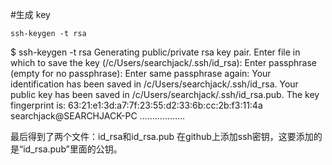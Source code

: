 #生成 key

    ssh-keygen -t rsa
> 
$ ssh-keygen -t rsa
Generating public/private rsa key pair.
Enter file in which to save the key (/c/Users/searchjack/.ssh/id_rsa):
Enter passphrase (empty for no passphrase):
Enter same passphrase again:
Your identification has been saved in /c/Users/searchjack/.ssh/id_rsa.
Your public key has been saved in /c/Users/searchjack/.ssh/id_rsa.pub.
The key fingerprint is:
63:21:e1:3d:a7:7f:23:55:d2:33:6b:cc:2b:f3:11:4a searchjack@SEARCHJACK-PC
………………


最后得到了两个文件：id_rsa和id_rsa.pub
在github上添加ssh密钥，这要添加的是“id_rsa.pub”里面的公钥。
